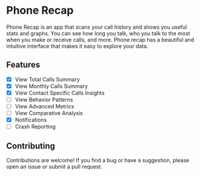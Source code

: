 # Phone Recap

Phone Recap is an app that scans your call history and shows you useful stats and graphs. You can see how long you talk, who you talk to the most when you make or receive calls, and more. Phone recap has a beautiful and intuitive interface that makes it easy to explore your data.

## Features

- [x] View Total Calls Summary
- [x] View Monthly Calls Summary
- [x] View Contact Specific Calls Insights
- [ ] View Behavior Patterns
- [ ] View Advanced Metrics
- [ ] View Comparative Analysis
- [x] Notifications
- [ ] Crash Reporting

<!-- ## Features Details -->

<!-- ### View Total Calls Summary

This feature allows you to view a summary of all your calls, including the total number of calls made, the total number of calls received, and the total duration of calls. You can also view the average duration of calls and the number of calls per minute.

### View Monthly Calls Summary

This feature allows you to view a summary of your calls for each month, including the total number of calls made, the total number of calls received, and the total duration of calls. You can also view the average duration of calls and the number of calls per minute.

### View Contact Specific Calls Insights

This feature allows you to view insights about a specific contact, including the total number of calls made, the total number of calls received, and the total duration of calls. You can also view the average duration of calls and the number of calls per minute.

## View Behavior Patterns

This feature allows you to view patterns of behavior, such as the number of calls made to a specific contact, the number of calls received from a specific contact, and the duration of calls made to a specific contact. You can also view the average duration of calls and the number of calls per minute.

## View Advanced Metrics

This feature allows you to view advanced metrics, such as the number of calls made to a specific contact, the number of calls received from a specific contact, and the duration of calls made to a specific contact. You can also view the average duration of calls and the number of calls per minute.

## View Comparative Analysis

This feature allows you to compare your calls to other people or groups, such as your friends or colleagues. You can view the total number of calls made, the total number of calls received, and the total duration of calls. You can also view the average duration of calls and the number of calls per minute. -->

## Contributing

Contributions are welcome! If you find a bug or have a suggestion, please open an issue or submit a pull request.
